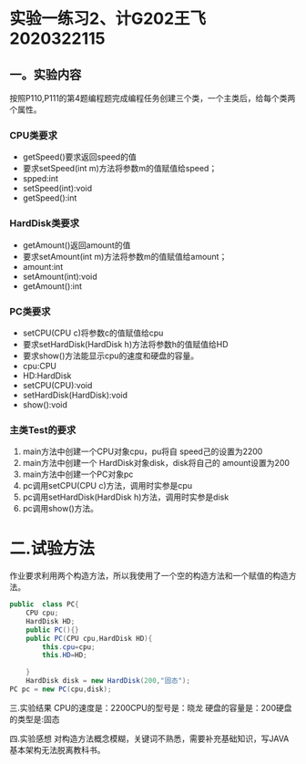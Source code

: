 #  实验一练习2、计G202王飞2020322115 
## 一。实验内容
按照P110,P111的第4题编程题完成编程任务创建三个类，一个主类后，给每个类两个属性。
### CPU类要求
* getSpeed()要求返回speed的值
* 要求setSpeed(int m)方法将参数m的值赋值给speed；
* spped:int
* setSpeed(int):void
* getSpeed():int
### HardDisk类要求
* getAmount()返回amount的值
* 要求setAmount(int m)方法将参数m的值赋值给amount；
* amount:int
* setAmount(int):void
* getAmount():int
### PC类要求
* setCPU(CPU c)将参数c的值赋值给cpu
* 要求setHardDisk(HardDisk h)方法将参数h的值赋值给HD
* 要求show()方法能显示cpu的速度和硬盘的容量。
* cpu:CPU
* HD:HardDisk
* setCPU(CPU):void
* setHardDisk(HardDisk):void
* show():void

### 主类Test的要求
1. main方法中创建一个CPU对象cpu，pu将自 speed己的设置为2200
2. main方法中创建一个 HardDisk对象disk，disk将自己的 amount设置为200
3. main方法中创建一个PC对象pc
4. pc调用setCPU(CPU c)方法，调用时实参是cpu
5. pc调用setHardDisk(HardDisk h)方法，调用时实参是disk
6. pc调用show()方法。
# 二.试验方法
作业要求利用两个构造方法，所以我使用了一个空的构造方法和一个赋值的构造方法。
```Java
public  class PC{
	CPU cpu;
	HardDisk HD;
	public PC(){}
	public PC(CPU cpu,HardDisk HD){
		this.cpu=cpu;
		this.HD=HD;
		
	}
	HardDisk disk = new HardDisk(200,"固态");
PC pc = new PC(cpu,disk);
```
三.实验结果
CPU的速度是：2200CPU的型号是：晓龙
硬盘的容量是：200硬盘的类型是:固态

四.实验感想
对构造方法概念模糊，关键词不熟悉，需要补充基础知识，写JAVA基本架构无法脱离教科书。
